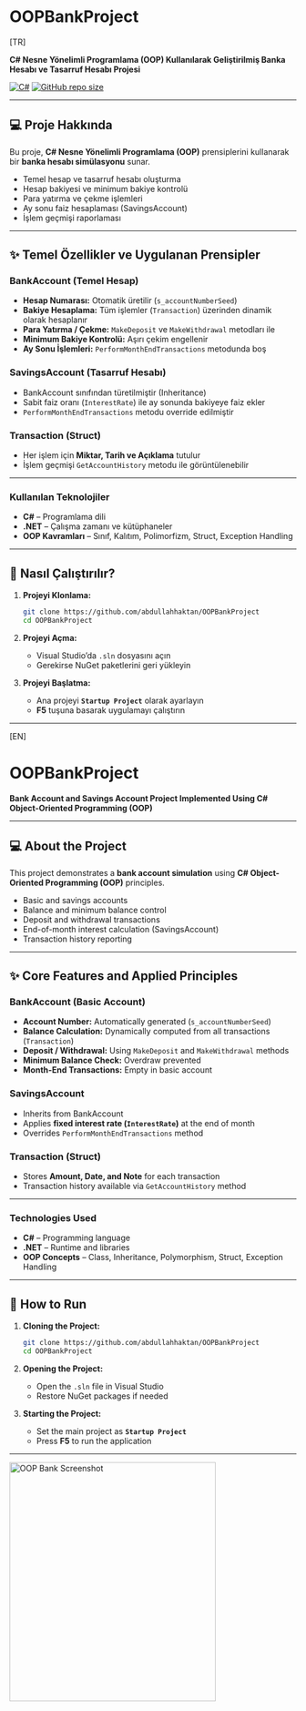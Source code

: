 # OOPBankProject

[TR]

**C# Nesne Yönelimli Programlama (OOP) Kullanılarak Geliştirilmiş Banka Hesabı ve Tasarruf Hesabı Projesi**

[![C#](https://img.shields.io/badge/Language-C%23-blue.svg)](https://docs.microsoft.com/en-us/dotnet/csharp/)
[![GitHub repo size](https://img.shields.io/github/repo-size/abdullahhaktan/OOPBankProject)](https://github.com/abdullahhaktan/OOPBankProject)

---

## 💻 Proje Hakkında

Bu proje, **C# Nesne Yönelimli Programlama (OOP)** prensiplerini kullanarak bir **banka hesabı simülasyonu** sunar.  
- Temel hesap ve tasarruf hesabı oluşturma  
- Hesap bakiyesi ve minimum bakiye kontrolü  
- Para yatırma ve çekme işlemleri  
- Ay sonu faiz hesaplaması (SavingsAccount)  
- İşlem geçmişi raporlaması  

---

## ✨ Temel Özellikler ve Uygulanan Prensipler

### BankAccount (Temel Hesap)
* **Hesap Numarası:** Otomatik üretilir (`s_accountNumberSeed`)  
* **Bakiye Hesaplama:** Tüm işlemler (`Transaction`) üzerinden dinamik olarak hesaplanır  
* **Para Yatırma / Çekme:** `MakeDeposit` ve `MakeWithdrawal` metodları ile  
* **Minimum Bakiye Kontrolü:** Aşırı çekim engellenir  
* **Ay Sonu İşlemleri:** `PerformMonthEndTransactions` metodunda boş  

### SavingsAccount (Tasarruf Hesabı)
* BankAccount sınıfından türetilmiştir (Inheritance)  
* Sabit faiz oranı (`InterestRate`) ile ay sonunda bakiyeye faiz ekler  
* `PerformMonthEndTransactions` metodu override edilmiştir  

### Transaction (Struct)
* Her işlem için **Miktar, Tarih ve Açıklama** tutulur  
* İşlem geçmişi `GetAccountHistory` metodu ile görüntülenebilir  

---

### Kullanılan Teknolojiler
* **C#** – Programlama dili  
* **.NET** – Çalışma zamanı ve kütüphaneler  
* **OOP Kavramları** – Sınıf, Kalıtım, Polimorfizm, Struct, Exception Handling  

---

## 🚀 Nasıl Çalıştırılır?

1.  **Projeyi Klonlama:**
    ```bash
    git clone https://github.com/abdullahhaktan/OOPBankProject
    cd OOPBankProject
    ```

2.  **Projeyi Açma:**
    * Visual Studio’da `.sln` dosyasını açın  
    * Gerekirse NuGet paketlerini geri yükleyin  

3.  **Projeyi Başlatma:**
    * Ana projeyi **`Startup Project`** olarak ayarlayın  
    * **F5** tuşuna basarak uygulamayı çalıştırın  

---

[EN]

# OOPBankProject

**Bank Account and Savings Account Project Implemented Using C# Object-Oriented Programming (OOP)**

---

## 💻 About the Project

This project demonstrates a **bank account simulation** using **C# Object-Oriented Programming (OOP)** principles.  
- Basic and savings accounts  
- Balance and minimum balance control  
- Deposit and withdrawal transactions  
- End-of-month interest calculation (SavingsAccount)  
- Transaction history reporting  

---

## ✨ Core Features and Applied Principles

### BankAccount (Basic Account)
* **Account Number:** Automatically generated (`s_accountNumberSeed`)  
* **Balance Calculation:** Dynamically computed from all transactions (`Transaction`)  
* **Deposit / Withdrawal:** Using `MakeDeposit` and `MakeWithdrawal` methods  
* **Minimum Balance Check:** Overdraw prevented  
* **Month-End Transactions:** Empty in basic account  

### SavingsAccount
* Inherits from BankAccount  
* Applies **fixed interest rate (`InterestRate`)** at the end of month  
* Overrides `PerformMonthEndTransactions` method  

### Transaction (Struct)
* Stores **Amount, Date, and Note** for each transaction  
* Transaction history available via `GetAccountHistory` method  

---

### Technologies Used
* **C#** – Programming language  
* **.NET** – Runtime and libraries  
* **OOP Concepts** – Class, Inheritance, Polymorphism, Struct, Exception Handling  

---

## 🚀 How to Run

1.  **Cloning the Project:**
    ```bash
    git clone https://github.com/abdullahhaktan/OOPBankProject
    cd OOPBankProject
    ```

2.  **Opening the Project:**
    * Open the `.sln` file in Visual Studio  
    * Restore NuGet packages if needed  

3.  **Starting the Project:**
    * Set the main project as **`Startup Project`**  
    * Press **F5** to run the application  

---

<img width="362" height="420" alt="OOP Bank Screenshot" src="https://github.com/user-attachments/assets/oopbank-screenshot.png" />
